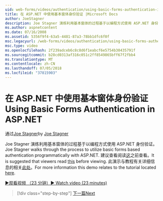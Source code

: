 ```yaml
---
uid: web-forms/videos/authentication/using-basic-forms-authentication-in-aspnet
title: 在 ASP.NET 中使用基本窗体身份验证 |Microsoft Docs
author: JoeStagner
description: Joe Stagner 演练利用基本窗体的过程基于以编程方式使用 ASP.NET 身份验证。 建议的查看者读取此等...
ms.author: aspnetcontent
ms.date: 07/16/2008
ms.assetid: 5356f9f4-63a5-4481-87a3-78bb1dfc6f0f
msc.legacyurl: /web-forms/videos/authentication/using-basic-forms-authentication-in-aspnet
msc.type: video
ms.openlocfilehash: 2f239adceb6c8c8d6f1eabcf6e5754b30435791f
ms.sourcegitcommit: b28cd0313af316c051c2ff8549865bff67f2fbb4
ms.translationtype: MT
ms.contentlocale: zh-CN
ms.lasthandoff: 07/05/2018
ms.locfileid: "37815903"
---
```

<a name="using-basic-forms-authentication-in-aspnet"></a><span data-ttu-id="f0168-104">在 ASP.NET 中使用基本窗体身份验证</span><span class="sxs-lookup"><span data-stu-id="f0168-104">Using Basic Forms Authentication in ASP.NET</span></span>
====================
<span data-ttu-id="f0168-105">通过[Joe Stagner](https://github.com/JoeStagner)</span><span class="sxs-lookup"><span data-stu-id="f0168-105">by [Joe Stagner](https://github.com/JoeStagner)</span></span>

<span data-ttu-id="f0168-106">Joe Stagner 演练利用基本窗体的过程基于以编程方式使用 ASP.NET 身份验证。</span><span class="sxs-lookup"><span data-stu-id="f0168-106">Joe Stagner walks through the process to utilize basic forms based authentication programmatically with ASP.NET.</span></span> <span data-ttu-id="f0168-107">建议查看阅读[这](../../overview/older-versions-security/introduction/security-basics-and-asp-net-support-vb.md)之前查看。</span><span class="sxs-lookup"><span data-stu-id="f0168-107">It is suggested that viewers read [this](../../overview/older-versions-security/introduction/security-basics-and-asp-net-support-vb.md) before viewing.</span></span> <span data-ttu-id="f0168-108">此演示与教程有关详细信息的相关[此处](../../overview/older-versions-security/introduction/an-overview-of-forms-authentication-vb.md)。</span><span class="sxs-lookup"><span data-stu-id="f0168-108">For more information this demo relates to the tutorial located [here](../../overview/older-versions-security/introduction/an-overview-of-forms-authentication-vb.md).</span></span>

[<span data-ttu-id="f0168-109">&#9654;观看视频 （23 分钟）</span><span class="sxs-lookup"><span data-stu-id="f0168-109">&#9654; Watch video (23 minutes)</span></span>](https://channel9.msdn.com/Blogs/ASP-NET-Site-Videos/using-basic-forms-authentication-in-aspnet)

> [!div class="step-by-step"]
> [<span data-ttu-id="f0168-110">下一篇</span><span class="sxs-lookup"><span data-stu-id="f0168-110">Next</span></span>](how-to-change-the-forms-authentication-properties.md)
